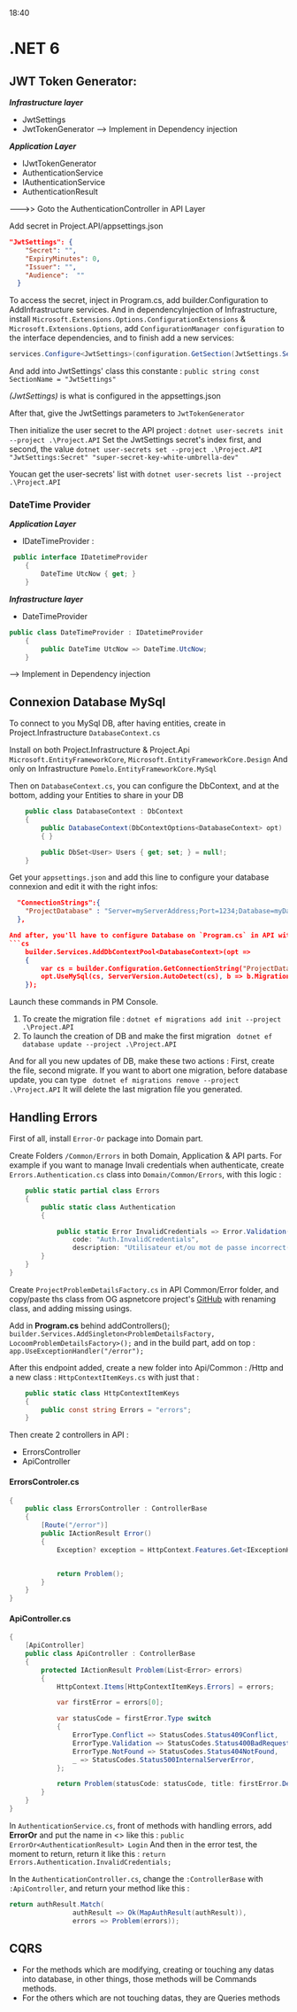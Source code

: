 ﻿18:40

# .NET 6

## JWT Token Generator:

*__Infrastructure layer__*
-  JwtSettings
-  JwtTokenGenerator
--> Implement in Dependency injection

*__Application Layer__*
-  IJwtTokenGenerator
-  AuthenticationService
-  IAuthenticationService
-  AuthenticationResult

--->> Goto the AuthenticationController in API Layer

Add secret in Project.API/appsettings.json
```json
"JwtSettings": {
    "Secret": "",
    "ExpiryMinutes": 0,
    "Issuer": "",
    "Audience":  ""
  }
```

To access the secret, inject in Program.cs, add builder.Configuration to AddInfrastructure services. And in dependencyInjection of Infrastructure, 
install `Microsoft.Extensions.Options.ConfigurationExtensions` & `Microsoft.Extensions.Options`,
add `ConfigurationManager configuration` to the interface dependencies, and to finish add a new services:

```cs
services.Configure<JwtSettings>(configuration.GetSection(JwtSettings.SectionName));
```

And add into JwtSettings' class this constante : `public string const SectionName = "JwtSettings"`

*(JwtSettings)* is what is configured in the appsettings.json

After that, give the JwtSettings parameters to `JwtTokenGenerator`

Then initialize the user secret to the API project : `dotnet user-secrets init --project .\Project.API`
Set the JwtSettings secret's index first, and second, the value `dotnet user-secrets set --project .\Project.API "JwtSettings:Secret" "super-secret-key-white-umbrella-dev"`

Youcan get the user-secrets' list with `dotnet user-secrets list --project .\Project.API`


### DateTime Provider

*__Application Layer__*
-  IDateTimeProvider :

```C#
 public interface IDatetimeProvider
    {
        DateTime UtcNow { get; }
    }
```

*__Infrastructure layer__*
-  DateTimeProvider

```C#
public class DateTimeProvider : IDatetimeProvider
    {
        public DateTime UtcNow => DateTime.UtcNow;
    }
```
--> Implement in Dependency injection

## Connexion Database MySql

To connect to you MySql DB, after having entities, create in Project.Infrastructure `DatabaseContext.cs`

Install on both Project.Infrastructure & Project.Api `Microsoft.EntityFrameworkCore`, `Microsoft.EntityFrameworkCore.Design`
And only on Infrastructure `Pomelo.EntityFrameworkCore.MySql`

Then on `DatabaseContext.cs`, you can configure the DbContext, and at the bottom, adding your Entities to share in your DB

```cs
    public class DatabaseContext : DbContext
    {
        public DatabaseContext(DbContextOptions<DatabaseContext> opt) : base(opt)
        { }

        public DbSet<User> Users { get; set; } = null!;
    }
```

Get your `appsettings.json` and add this line to configure your database connexion and edit it with the right infos:

```json
  "ConnectionStrings":{
    "ProjectDatabase" : "Server=myServerAddress;Port=1234;Database=myDataBase;Uid=myUsername;Pwd=myPassword;"
  },

And after, you'll have to configure Database on `Program.cs` in API with this configuration :
```cs
    builder.Services.AddDbContextPool<DatabaseContext>(opt =>
    {
        var cs = builder.Configuration.GetConnectionString("ProjectDatabase");
        opt.UseMySql(cs, ServerVersion.AutoDetect(cs), b => b.MigrationsAssembly("Project.API"));
    });
```

Launch these commands in PM Console.

1.  To create the migration file : `dotnet ef migrations add init --project .\Project.API`
2.  To launch the creation of DB and make the first migration ` dotnet ef database update --project .\Project.API`

And for all you new updates of DB, make these two actions : First, create the file, second migrate.
If you want to abort one migration, before database update, you can type ` dotnet ef migrations remove --project .\Project.API`
It will delete the last migration file you generated.

## Handling Errors

First of all, install `Error-Or` package into Domain part.

Create Folders `/Common/Errors` in both Domain, Application & API parts. 
For example if you want to manage Invali credentials when authenticate, create `Errors.Authentication.cs` class into `Domain/Common/Errors`, with this logic :

```cs
    public static partial class Errors
    {
        public static class Authentication
        {

            public static Error InvalidCredentials => Error.Validation(
                code: "Auth.InvalidCredentials",
                description: "Utilisateur et/ou mot de passe incorrect(s)");
        }
    }
}
```

Create `ProjectProblemDetailsFactory.cs` in API Common/Error folder, and copy/paste ths class from OG aspnetcore project's [GitHub](https://github.com/dotnet/aspnetcore/blob/main/src/Mvc/Mvc.Core/src/Infrastructure/DefaultProblemDetailsFactory.cs)
with renaming class, and adding missing usings.

Add in **Program.cs** behind addControllers();
`builder.Services.AddSingleton<ProblemDetailsFactory, LocoomProblemDetailsFactory>();`
and in the build part, add on top : `app.UseExceptionHandler("/error");`

After this endpoint added, create a new folder into Api/Common : /Http and a new class : `HttpContextItemKeys.cs` with just that :
```cs
    public static class HttpContextItemKeys
    {
        public const string Errors = "errors";
    }
```


Then create 2 controllers in API :
*  ErrorsController
*  ApiController

#### ErrorsControler.cs
```cs
{
    public class ErrorsController : ControllerBase
    {
        [Route("/error")]
        public IActionResult Error()
        {
            Exception? exception = HttpContext.Features.Get<IExceptionHandlerFeature>()?.Error;


            return Problem();
        }
    }
}
```

#### ApiController.cs
```cs
{
    [ApiController]
    public class ApiController : ControllerBase
    {
        protected IActionResult Problem(List<Error> errors)
        {
            HttpContext.Items[HttpContextItemKeys.Errors] = errors;

            var firstError = errors[0];

            var statusCode = firstError.Type switch
            {
                ErrorType.Conflict => StatusCodes.Status409Conflict,
                ErrorType.Validation => StatusCodes.Status400BadRequest,
                ErrorType.NotFound => StatusCodes.Status404NotFound,
                _ => StatusCodes.Status500InternalServerError,
            };

            return Problem(statusCode: statusCode, title: firstError.Description);
        }
    }
}
```
In `AuthenticationService.cs`, front of methods with handling errors, add **ErrorOr** and put the name in <> like this :
`public ErrorOr<AuthenticationResult> Login`
And then in the error test, the moment to return, return it like this : `return Errors.Authentication.InvalidCredentials;`

In the `AuthenticationController.cs`, change the `:ControllerBase` with `:ApiController`, and return your method like this :

```cs
return authResult.Match(
                authResult => Ok(MapAuthResult(authResult)),
                errors => Problem(errors));
```

## CQRS

*  For the methods which are modifying, creating or touching any datas into database, in other things, those methods will be Commands methods.
*  For the others which are not touching datas, they are Queries methods
